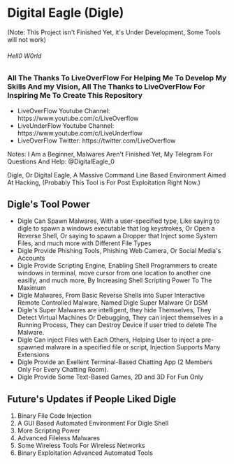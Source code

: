<h1> Digital Eagle (Digle) </h1> (Note: This Project isn't Finished Yet, it's Under Development, Some Tools will not work)
<h6> Hell0 W0rld </h6>
<h3> All The Thanks To LiveOverFlow For Helping Me To Develop My Skills And my Vision, All The Thanks to LiveOverFlow For Inspiring Me To Create This Repository</h3>
<ul>
  <li>LiveOverFlow  Youtube Channel: https://www.youtube.com/c/LiveOverflow</li>
  <li>LiveUnderFlow Youtube Channel: https://www.youtube.com/c/LiveUnderflow</li>
  <li>LiveOverFlow Twitter:          https://twitter.com/LiveOverflow </li>
</ul>

Notes: I Am a Beginner, Malwares Aren't Finished Yet, My Telegram For Questions And Help: @DigitalEagle_0

Digle, Or Digital Eagle, A Massive Command Line Based Environment Aimed At Hacking, (Probably This Tool is For Post Exploitation Right Now.)


<h2>Digle's Tool Power</h2>
<ul>
  <li> Digle Can Spawn Malwares, With a user-specified type, Like saying to digle to spawn a windows executable that log keystrokes, Or Open a Reverse Shell, Or saying to spawn a Dropper that Inject some System Files, and much more with Different File Types</h4>
  </li>
  <li> Digle Provide Phishing Tools, Phishing Web Camera, Or Social Media's Accounts</li>
  <li> Digle Provide Scripting Engine, Enabling Shell Programmers to create windows in terminal, move cursor from one location to another one easilly, and much more, By Increasing Shell Scripting Power To The Maximum</li>
  <li> Digle Malwares, From Basic Reverse Shells into Super Interactive Remote Controlled Malware, Named Digle Super Malware Or DSM</li>
  <li> Digle's Super Malwares are intelligent, they hide Themselves, They Detect Virtual Machines Or Debugging, They can inject themselves in a Running Process, They can Destroy Device if user tried to delete The Malware.</li>
  <li> Digle Can inject Files with Each Others, Helping User to inject a pre-spawned malware in a specified file or script, Injection Supports Many Extensions</li>
  <li> Digle Provide an Exellent Terminal-Based Chatting App (2 Members Only For Every Chatting Room).</li>
  <li> Digle Provide Some Text-Based Games, 2D and 3D For Fun Only</li>
</ul>
<h2>Future's Updates if People Liked Digle</h2>
<ol>
  <li> Binary File Code Injection</li> 
  <li> A GUI Based Automated Environment For Digle Shell</li>
  <li> More Scripting Power</li>
  <li> Advanced Fileless Malwares</li>
  <li> Some Wireless Tools For Wireless Networks</li>
  <li> Binary Exploitation Advanced Automated Tools </li>
</ol>
